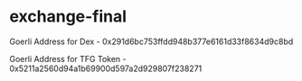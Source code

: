 # exchange-final

Goerli Address for Dex - 0x291d6bc753ffdd948b377e6161d33f8634d9c8bd

Goerli Address for TFG Token - 0x5211a2560d94a1b69900d597a2d929807f238271
